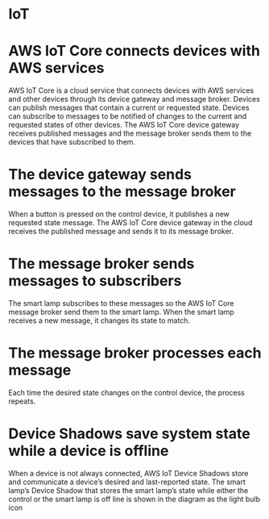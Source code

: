 # IoT

# AWS IoT Core connects devices with AWS services

AWS IoT Core is a cloud service that connects devices with AWS services and other devices through its device gateway and message broker.
Devices can publish messages that contain a current or requested state. Devices can subscribe to messages to be notified of changes to the current and requested states of other devices. The AWS IoT Core device gateway receives published messages and the message broker sends them to the devices that have subscribed to them.


# The device gateway sends messages to the message broker
 
When a button is pressed on the control device, it publishes a new requested state message.
The AWS IoT Core device gateway in the cloud receives the published message and sends it to its message broker.


# The message broker sends messages to subscribers
 
The smart lamp subscribes to these messages so the AWS IoT Core message broker send them to the smart lamp.
When the smart lamp receives a new message, it changes its state to match.

# The message broker processes each message
 
Each time the desired state changes on the control device, the process repeats.

# Device Shadows save system state while a device is offline
 
When a device is not always connected, AWS IoT Device Shadows store and communicate a device’s desired and last-reported state.
The smart lamp’s Device Shadow that stores the smart lamp’s state while either the control or the smart lamp is off line is shown in the diagram as the light bulb icon
